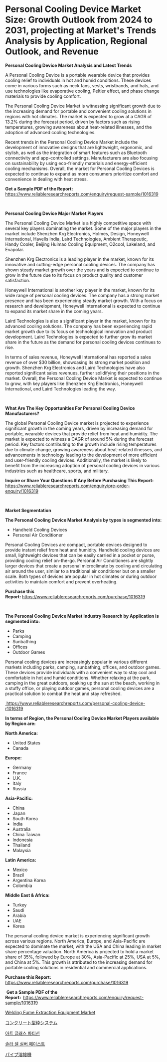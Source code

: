 <p><h1>Personal Cooling Device Market Size: Growth Outlook from 2024 to 2031, projecting at Market's Trends Analysis by Application, Regional Outlook, and Revenue</h1></p><p><strong>Personal Cooling Device Market Analysis and Latest Trends</strong></p>
<p><p>A Personal Cooling Device is a portable wearable device that provides cooling relief to individuals in hot and humid conditions. These devices come in various forms such as neck fans, vests, wristbands, and hats, and use technologies like evaporative cooling, Peltier effect, and phase change materials to provide cooling comfort.</p><p>The Personal Cooling Device Market is witnessing significant growth due to the increasing demand for portable and convenient cooling solutions in regions with hot climates. The market is expected to grow at a CAGR of 13.2% during the forecast period, driven by factors such as rising temperatures, growing awareness about heat-related illnesses, and the adoption of advanced cooling technologies.</p><p>Recent trends in the Personal Cooling Device Market include the development of innovative designs that are lightweight, ergonomic, and stylish, as well as the integration of smart features such as Bluetooth connectivity and app-controlled settings. Manufacturers are also focusing on sustainability by using eco-friendly materials and energy-efficient cooling mechanisms. Overall, the market for Personal Cooling Devices is expected to continue to expand as more consumers prioritize comfort and convenience in dealing with heat stress.</p></p>
<p><strong>Get a Sample PDF of the Report:&nbsp;</strong> <a href="https://www.reliableresearchreports.com/enquiry/request-sample/1016319">https://www.reliableresearchreports.com/enquiry/request-sample/1016319</a></p>
<p>&nbsp;</p>
<p><strong>Personal Cooling Device Major Market Players</strong></p>
<p><p>The Personal Cooling Device Market is a highly competitive space with several key players dominating the market. Some of the major players in the market include Shenzhen Krg Electronics, Holmes, Design, Honeywell International, Havells India, Laird Technologies, Ambient Therapeutic, Handy Cooler, Beijing Huimao Cooling Equipment, O2cool, Lakeland, and Evapolar.</p><p>Shenzhen Krg Electronics is a leading player in the market, known for its innovative and cutting-edge personal cooling devices. The company has shown steady market growth over the years and is expected to continue to grow in the future due to its focus on product quality and customer satisfaction.</p><p>Honeywell International is another key player in the market, known for its wide range of personal cooling devices. The company has a strong market presence and has been experiencing steady market growth. With a focus on research and development, Honeywell International is expected to continue to expand its market share in the coming years.</p><p>Laird Technologies is also a significant player in the market, known for its advanced cooling solutions. The company has been experiencing rapid market growth due to its focus on technological innovation and product development. Laird Technologies is expected to further grow its market share in the future as the demand for personal cooling devices continues to rise.</p><p>In terms of sales revenue, Honeywell International has reported a sales revenue of over $30 billion, showcasing its strong market position and growth. Shenzhen Krg Electronics and Laird Technologies have also reported significant sales revenues, further solidifying their positions in the market. Overall, the Personal Cooling Device Market is expected to continue to grow, with key players like Shenzhen Krg Electronics, Honeywell International, and Laird Technologies leading the way.</p></p>
<p>&nbsp;</p>
<p><strong>What Are The Key Opportunities For Personal Cooling Device Manufacturers?</strong></p>
<p><p>The global Personal Cooling Device market is projected to experience significant growth in the coming years, driven by increasing demand for portable, wearable devices that provide relief from heat and humidity. The market is expected to witness a CAGR of around 5% during the forecast period. Key factors contributing to the growth include rising temperatures due to climate change, growing awareness about heat-related illnesses, and advancements in technology leading to the development of more efficient and user-friendly cooling devices. Additionally, the market is likely to benefit from the increasing adoption of personal cooling devices in various industries such as healthcare, sports, and military.</p></p>
<p><strong>Inquire or Share Your Questions If Any Before Purchasing This Report:</strong> <a href="https://www.reliableresearchreports.com/enquiry/pre-order-enquiry/1016319">https://www.reliableresearchreports.com/enquiry/pre-order-enquiry/1016319</a></p>
<p>&nbsp;</p>
<p><strong>Market Segmentation</strong></p>
<p><strong>The Personal Cooling Device Market Analysis by types is segmented into:</strong></p>
<p><ul><li>Handheld Cooling Devices</li><li>Personal Air Conditioner</li></ul></p>
<p><p>Personal Cooling Devices are compact, portable devices designed to provide instant relief from heat and humidity. Handheld cooling devices are small, lightweight devices that can be easily carried in a pocket or purse, providing cooling relief on-the-go. Personal Air Conditioners are slightly larger devices that create a personal microclimate by cooling and circulating air around the user, similar to a traditional air conditioner but on a smaller scale. Both types of devices are popular in hot climates or during outdoor activities to maintain comfort and prevent overheating.</p></p>
<p><strong>Purchase this Report:&nbsp;</strong><a href="https://www.reliableresearchreports.com/purchase/1016319">https://www.reliableresearchreports.com/purchase/1016319</a></p>
<p>&nbsp;</p>
<p><strong>The Personal Cooling Device Market Industry Research by Application is segmented into:</strong></p>
<p><ul><li>Parks</li><li>Camping</li><li>Sunbathing</li><li>Offices</li><li>Outdoor Games</li></ul></p>
<p><p>Personal cooling devices are increasingly popular in various different markets including parks, camping, sunbathing, offices, and outdoor games. These devices provide individuals with a convenient way to stay cool and comfortable in hot and humid conditions. Whether relaxing at the park, camping in the great outdoors, soaking up the sun at the beach, working in a stuffy office, or playing outdoor games, personal cooling devices are a practical solution to combat the heat and stay refreshed.</p></p>
<p><a href="https://www.reliableresearchreports.com/personal-cooling-device-r1016319">&nbsp;https://www.reliableresearchreports.com/personal-cooling-device-r1016319</a></p>
<p><strong>In terms of Region, the Personal Cooling Device Market Players available by Region are:</strong></p>
<p>
    <p> <strong> North America: </strong>
        <ul>
            <li>United States</li>
            <li>Canada</li>
        </ul>
        </p> 
    <p> <strong> Europe: </strong>
        <ul>
            <li>Germany</li>
            <li>France</li>
            <li>U.K.</li>
            <li>Italy</li>
            <li>Russia</li>
        </ul>
        </p> 
    <p> <strong> Asia-Pacific: </strong>
        <ul>
            <li>China</li>
            <li>Japan</li>
            <li>South Korea</li>
            <li>India</li>
            <li>Australia</li>
            <li>China Taiwan</li>
            <li>Indonesia</li>
            <li>Thailand</li>
            <li>Malaysia</li>
        </ul>
        </p> 
    <p> <strong> Latin America: </strong>
        <ul>
            <li>Mexico</li>
            <li>Brazil</li>
            <li>Argentina Korea</li>
            <li>Colombia</li>
        </ul>
        </p> 
    <p> <strong> Middle East & Africa: </strong>
        <ul>
            <li>Turkey</li>
            <li>Saudi</li>
            <li>Arabia</li>
            <li>UAE</li>
            <li>Korea</li>
        </ul>
    </p>
    </p>
<p><p>The personal cooling device market is experiencing significant growth across various regions. North America, Europe, and Asia-Pacific are expected to dominate the market, with the USA and China leading in market share percentage valuation. North America is projected to hold a market share of 35%, followed by Europe at 30%, Asia-Pacific at 25%, USA at 5%, and China at 5%. This growth is attributed to the increasing demand for portable cooling solutions in residential and commercial applications.</p></p>
<p><strong>Purchase this Report: </strong><a href="https://www.reliableresearchreports.com/purchase/1016319">https://www.reliableresearchreports.com/purchase/1016319</a></p>
<p>&nbsp;<strong>Get a Sample PDF of the Report:&nbsp;&nbsp;</strong><a href="https://www.reliableresearchreports.com/enquiry/request-sample/1016319">https://www.reliableresearchreports.com/enquiry/request-sample/1016319</a></p>
<p><strong></strong></p>
<p><p><a href="https://medium.com/@noelkunzei1/welding-fume-extraction-equipment-market-report-reveals-the-latest-trends-and-growth-opportunities-e1791db9d1d8">Welding Fume Extraction Equipment Market</a></p><p><a href="https://medium.com/@tomienow6767d/%E3%82%B3%E3%83%B3%E3%82%AF%E3%83%AA%E3%83%BC%E3%83%88%E3%83%95%E3%82%A9%E3%83%BC%E3%83%A0%E3%83%AF%E3%83%BC%E3%82%AF%E3%82%B7%E3%82%B9%E3%83%86%E3%83%A0%E5%B8%82%E5%A0%B4-2031%E5%B9%B4%E3%81%BE%E3%81%A7%E3%81%AE%E6%88%90%E5%8A%9F%E3%81%99%E3%82%8B%E3%83%93%E3%82%B8%E3%83%8D%E3%82%B9%E6%88%A6%E7%95%A5%E3%81%AE%E9%8D%B5%E3%82%92%E4%BA%88%E6%B8%AC-2dce1f9f3760">コンクリート型枠システム</a></p><p><a href="https://medium.com/@carolynurton5656/%EC%95%84%ED%8A%B8-%EA%B8%80%EB%9D%BC%EC%8A%A4-%ED%8C%8C%ED%8B%B0%EC%85%98-%EC%8B%9C%EC%9E%A5-%EB%B6%84%EC%84%9D-%EC%97%B0%ED%8F%89%EA%B7%A0-%EC%84%B1%EC%9E%A5%EB%A5%A0-%EC%8B%9C%EC%9E%A5-%EC%84%B8%EB%B6%84%ED%99%94-%EB%B0%8F-%EA%B8%80%EB%A1%9C%EB%B2%8C-%EC%82%B0%EC%97%85-%EA%B0%9C%EA%B4%84-9daa16ea5d34">아트 글래스 파티션</a></p><p><a href="https://medium.com/@allisonkreiger/%ED%83%9C%EC%96%91%EC%A0%84%EC%A7%80-%EC%8B%A4%EB%B2%84-%ED%8E%98%EC%9D%B4%EC%8A%A4%ED%8A%B8-%EC%8B%9C%EC%9E%A5-%EA%B2%BD%EC%9F%81-%EB%B6%84%EC%84%9D-%EC%8B%9C%EC%9E%A5-%EB%8F%99%ED%96%A5-%EB%B0%8F-2031%EB%85%84%EA%B9%8C%EC%A7%80%EC%9D%98-%EC%98%88%EC%B8%A1-f26c92309780">솔라 셀 실버 페이스트</a></p><p><a href="https://medium.com/@bertramveum2023/%E3%83%91%E3%82%A4%E3%83%97%E6%BA%B6%E6%8E%A5%E6%A9%9F%E5%B8%82%E5%A0%B4-%E5%B8%82%E5%A0%B4cagr-%E5%B8%82%E5%A0%B4%E5%8B%95%E5%90%91-%E6%88%90%E9%95%B7%E6%88%A6%E7%95%A5%E3%81%AB%E9%96%A2%E3%81%99%E3%82%8B%E6%B4%9E%E5%AF%9F-c638b8b602c2">パイプ溶接機</a></p></p>